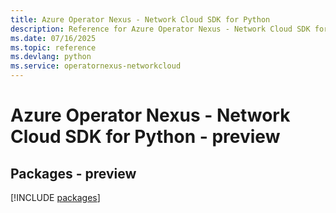 ```yaml
---
title: Azure Operator Nexus - Network Cloud SDK for Python
description: Reference for Azure Operator Nexus - Network Cloud SDK for Python
ms.date: 07/16/2025
ms.topic: reference
ms.devlang: python
ms.service: operatornexus-networkcloud
---
```

# Azure Operator Nexus - Network Cloud SDK for Python - preview
## Packages - preview
[!INCLUDE [packages](operator-nexus---network-cloud-index.md)]